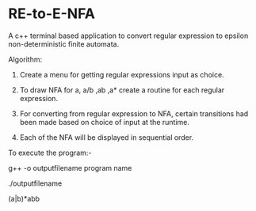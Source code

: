 # RE-to-E-NFA

A c++ terminal based application to convert regular expression to epsilon non-deterministic finite automata.

Algorithm:

1. Create a menu for getting regular expressions input as choice.

2. To draw NFA for a, a/b ,ab ,a* create a routine for each regular expression.

3. For converting from regular expression to NFA, certain transitions had been made based on choice of input at the runtime.

4. Each of the NFA will be displayed in sequential order.

To execute the program:-

g++ -o outputfilename program name

./outputfilename

(a|b)*abb
